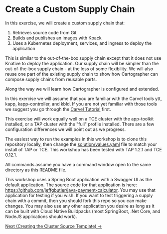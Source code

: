 # Create a Custom Supply Chain

In this exercise, we will create a custom supply chain that:

1. Retrieves source code from Git
2. Builds and publishes an images with Kpack
3. Uses a Kubernetes deployment, services, and ingress to deploy the application

This is similar to the out-of-the-box supply chain except that it does not use Knative to deploy the application.
Our supply chain will be simpler than the out-of-the-box supply chain - at the loss of some flexibility.
We will also reuse one part of the existing supply chain to show how Cartographer can compose supply
chains from reusable parts.

Along the way we will learn how Cartographer is configured and extended.

In this exercise we will assume that you are familiar with the Carvel tools ytt, kapp, kapp-controller, and kbld.
If you are not yet familiar with those tools we suggest you go through the
[Carvel Tutorial](../90-Carvel/README.md) first.

This exercise will work equally well on a TCE cluster with the app-toolkit installed, or a TAP cluster
with the "full" profile installed. There are a few configuration differences we will point out as we progress.

The easiest way to run the examples in this workshop is to clone this repository locally, then change the
[solution/values.yaml](./solution/values.yaml) file to match your install of TAP or TCE.
This workshop has been tested with TAP 1.2.1 and TCE 0.12.1.

All commands assume you have a command window open to the same directory as this README file.

This workshop uses a Spring Boot application with a Swagger UI as the default application. The source code for that application is here:
https://github.com/jeffgbutler/java-payment-calculator. You may use that application for testing if you wish. If you want to
test triggering a supply chain with a commit, then you should fork this repo so you can make changes. You may also
use any other application you desire as long as it can be built with Cloud Native Buildpacks (most SpringBoot, .Net Core, and
NodeJS applications should work).

[Next (Creating the Cluster Source Template) -&gt;](01-ClusterSourceTemplate.md)
